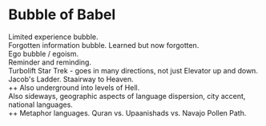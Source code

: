# Bubble of Babel

Limited experience bubble.   
Forgotten information bubble. Learned but now forgotten.   
Ego bubble / egoism.    
Reminder and reminding.    
Turbolift Star Trek - goes in many directions, not just Elevator up and down.    
Jacob's Ladder. Staairway to Heaven.   
++ Also underground into levels of Hell.   
Also sideways, geographic aspects of language dispersion, city accent, national languages.   
++ Metaphor languages. Quran vs. Upaanishads vs. Navajo Pollen Path.    
